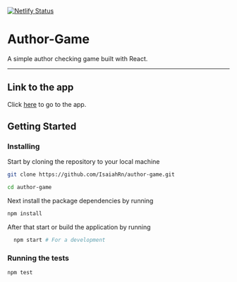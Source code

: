 [![Netlify Status](https://api.netlify.com/api/v1/badges/36992b9d-5cdb-4102-8934-4f5160be55f6/deploy-status)](https://app.netlify.com/sites/author-game/deploys)

# Author-Game
A simple author checking game built with React.

---

## Link to the app

Click [here](https://author-game.netlify.com/) to go to the app. 


## Getting Started

### Installing

Start by cloning the repository to your local machine

```bash
git clone https://github.com/IsaiahRn/author-game.git

cd author-game
```

Next install the package dependencies by running

```bash
npm install
```

After that start or build the application by running

```bash
  npm start # For a development
```

### Running the tests

```bash
npm test

```
